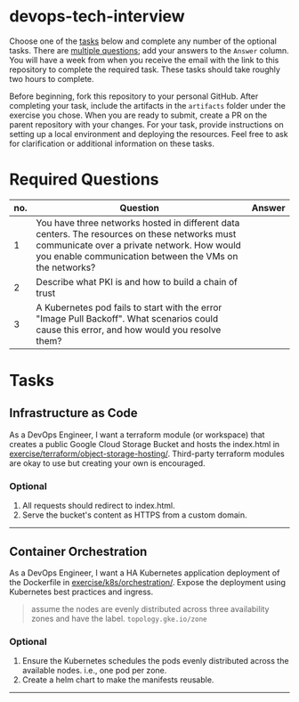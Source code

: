 # devops-tech-interview

Choose one of the [tasks](#tasks) below and complete any number of the optional tasks. There are [multiple questions](#required-questions); add your answers to the `Answer` column. You will have a week from when you receive the email with the link to this repository to complete the required task. These tasks should take roughly two hours to complete. 

Before beginning, fork this repository to your personal GitHub. After completing your task, include the artifacts in the `artifacts` folder under the exercise you chose. When you are ready to submit, create a PR on the parent repository with your changes. For your task, provide instructions on setting up a local environment and deploying the resources. Feel free to ask for clarification or additional information on these tasks.

# Required Questions

| no. | Question | Answer |
| --- | --- | --- |
| 1 | You have three networks hosted in different data centers. The resources on these networks must communicate over a private network. How would you enable communication between the VMs on the networks? |  |
| 2 | Describe what PKI is and how to build a chain of trust |  |
| 3 | A Kubernetes pod fails to start with the error "Image Pull Backoff". What scenarios could cause this error, and how would you resolve them? |  |

# Tasks

## Infrastructure as Code

As a DevOps Engineer, I want a terraform module (or workspace) that creates a public Google Cloud Storage Bucket and hosts the index.html in [exercise/terraform/object-storage-hosting/](exercise/terraform/object-storage-hosting/). Third-party terraform modules are okay to use but creating your own is encouraged.

### Optional

1. All requests should redirect to index.html.
1. Serve the bucket's content as HTTPS from a custom domain.

---

## Container Orchestration

As a DevOps Engineer, I want a HA Kubernetes application deployment of the Dockerfile in [exercise/k8s/orchestration/](exercise/k8s/orchestration/). Expose the deployment using Kubernetes best practices and ingress. 

> assume the nodes are evenly distributed across three availability zones and have the label. `topology.gke.io/zone`

### Optional

1. Ensure the Kubernetes schedules the pods evenly distributed across the available nodes. i.e., one pod per zone.
1. Create a helm chart to make the manifests reusable.

---
